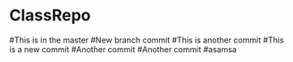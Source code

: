# ClassRepo
#This is in the master
#New branch commit
#This is another commit
#This is a new commit
#Another commit
#Another commit
#asamsa
